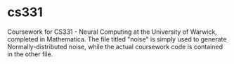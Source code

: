 # cs331
Coursework for CS331 - Neural Computing at the University of Warwick, completed in Mathematica. The file titled "noise" is simply used to generate Normally-distributed noise, while the actual coursework code is contained in the other file.
